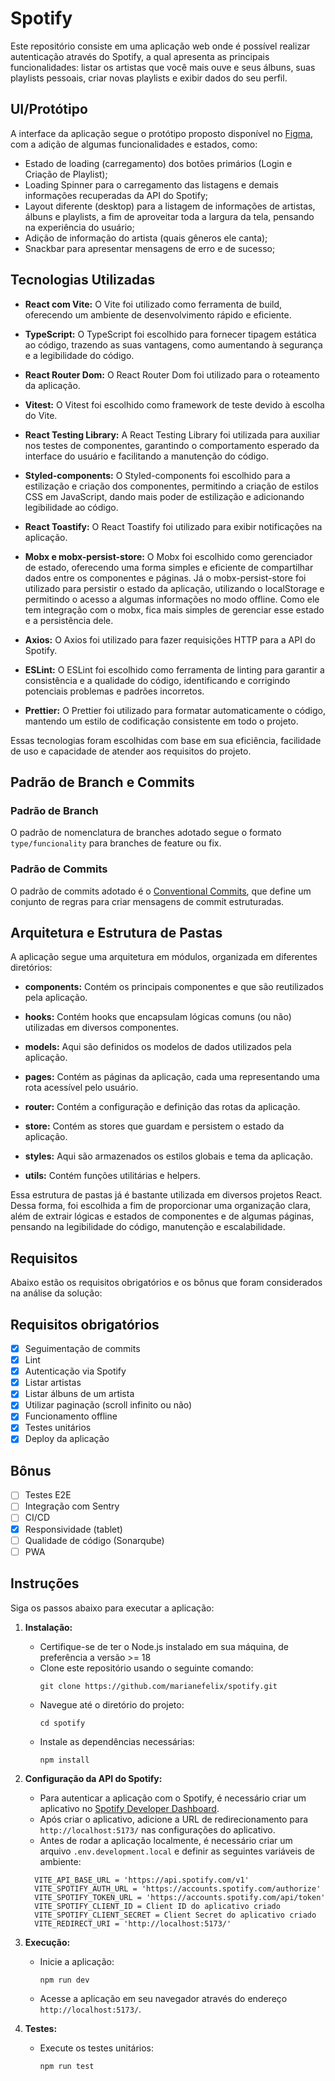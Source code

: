 # Spotify

Este repositório consiste em uma aplicação web onde é possível realizar autenticação através do Spotify, a qual apresenta as principais funcionalidades: listar os artistas que você mais ouve e seus álbuns, suas playlists pessoais, criar novas playlists e exibir dados do seu perfil.

## UI/Protótipo

A interface da aplicação segue o protótipo proposto disponível no [Figma](https://www.figma.com/file/IjNmDl7JgYEegzLCuv0YUd/Desafio-Front-end---Luizalabs?type=design&node-id=0-1&mode=design&t=APb7Jk2qDKt1nUIt-0), com a adição de algumas funcionalidades e estados, como:

- Estado de loading (carregamento) dos botões primários (Login e Criação de Playlist);
- Loading Spinner para o carregamento das listagens e demais informações recuperadas da API do Spotify;
- Layout diferente (desktop) para a listagem de informações de artistas, álbuns e playlists, a fim de aproveitar toda a largura da tela, pensando na experiência do usuário;
- Adição de informação do artista (quais gêneros ele canta);
- Snackbar para apresentar mensagens de erro e de sucesso;

## Tecnologias Utilizadas

- **React com Vite:** O Vite foi utilizado como ferramenta de build, oferecendo um ambiente de desenvolvimento rápido e eficiente.

- **TypeScript:** O TypeScript foi escolhido para fornecer tipagem estática ao código, trazendo as suas vantagens, como aumentando à segurança e a legibilidade do código.

- **React Router Dom:** O React Router Dom foi utilizado para o roteamento da aplicação.

- **Vitest:** O Vitest foi escolhido como framework de teste devido à escolha do Vite.

- **React Testing Library:** A React Testing Library foi utilizada para auxiliar nos testes de componentes, garantindo o comportamento esperado da interface do usuário e facilitando a manutenção do código.

- **Styled-components:** O Styled-components foi escolhido para a estilização e criação dos componentes, permitindo a criação de estilos CSS em JavaScript, dando mais poder de estilização e adicionando legibilidade ao código.

- **React Toastify:** O React Toastify foi utilizado para exibir notificações na aplicação.

- **Mobx e mobx-persist-store:** O Mobx foi escolhido como gerenciador de estado, oferecendo uma forma simples e eficiente de compartilhar dados entre os componentes e páginas. Já o mobx-persist-store foi utilizado para persistir o estado da aplicação, utilizando o localStorage e permitindo o acesso a algumas informações no modo offline. Como ele tem integração com o mobx, fica mais simples de gerenciar esse estado e a persistência dele.

- **Axios:** O Axios foi utilizado para fazer requisições HTTP para a API do Spotify.

- **ESLint:** O ESLint foi escolhido como ferramenta de linting para garantir a consistência e a qualidade do código, identificando e corrigindo potenciais problemas e padrões incorretos.

- **Prettier:** O Prettier foi utilizado para formatar automaticamente o código, mantendo um estilo de codificação consistente em todo o projeto.

Essas tecnologias foram escolhidas com base em sua eficiência, facilidade de uso e capacidade de atender aos requisitos do projeto.

## Padrão de Branch e Commits

### Padrão de Branch

O padrão de nomenclatura de branches adotado segue o formato `type/funcionality` para branches de feature ou fix.

### Padrão de Commits

O padrão de commits adotado é o [Conventional Commits](https://www.conventionalcommits.org/en/v1.0.0/), que define um conjunto de regras para criar mensagens de commit estruturadas.

## Arquitetura e Estrutura de Pastas

A aplicação segue uma arquitetura em módulos, organizada em diferentes diretórios:

- **components:** Contém os principais componentes e que são reutilizados pela aplicação.

- **hooks:** Contém hooks que encapsulam lógicas comuns (ou não) utilizadas em diversos componentes.

- **models:** Aqui são definidos os modelos de dados utilizados pela aplicação.

- **pages:** Contém as páginas da aplicação, cada uma representando uma rota acessível pelo usuário.

- **router:** Contém a configuração e definição das rotas da aplicação.

- **store:** Contém as stores que guardam e persistem o estado da aplicação.

- **styles:** Aqui são armazenados os estilos globais e tema da aplicação.

- **utils:** Contém funções utilitárias e helpers.

Essa estrutura de pastas já é bastante utilizada em diversos projetos React. Dessa forma, foi escolhida a fim de proporcionar uma organização clara, além de extrair lógicas e estados de componentes e de algumas páginas, pensando na legibilidade do código, manutenção e escalabilidade.

## Requisitos

Abaixo estão os requisitos obrigatórios e os bônus que foram considerados na análise da solução:

## Requisitos obrigatórios

- [x] Seguimentação de commits
- [x] Lint
- [x] Autenticação via Spotify
- [x] Listar artistas
- [x] Listar álbuns de um artista
- [x] Utilizar paginação (scroll infinito ou não)
- [x] Funcionamento offline
- [x] Testes unitários
- [x] Deploy da aplicação

## Bônus

- [ ] Testes E2E
- [ ] Integração com Sentry
- [ ] CI/CD
- [x] Responsividade (tablet)
- [ ] Qualidade de código (Sonarqube)
- [ ] PWA

## Instruções

Siga os passos abaixo para executar a aplicação:

1. **Instalação:**

   - Certifique-se de ter o Node.js instalado em sua máquina, de preferência a versão >= 18
   - Clone este repositório usando o seguinte comando:
     ```
     git clone https://github.com/marianefelix/spotify.git
     ```
   - Navegue até o diretório do projeto:
     ```
     cd spotify
     ```
   - Instale as dependências necessárias:
     ```
     npm install
     ```

2. **Configuração da API do Spotify:**

   - Para autenticar a aplicação com o Spotify, é necessário criar um aplicativo no [Spotify Developer Dashboard](https://developer.spotify.com/dashboard/applications).
   - Após criar o aplicativo, adicione a URL de redirecionamento para `http://localhost:5173/` nas configurações do aplicativo.
   - Antes de rodar a aplicação localmente, é necessário criar um arquivo `.env.development.local` e definir as seguintes variáveis de ambiente:

   ```
     VITE_API_BASE_URL = 'https://api.spotify.com/v1'
     VITE_SPOTIFY_AUTH_URL = 'https://accounts.spotify.com/authorize'
     VITE_SPOTIFY_TOKEN_URL = 'https://accounts.spotify.com/api/token'
     VITE_SPOTIFY_CLIENT_ID = Client ID do aplicativo criado
     VITE_SPOTIFY_CLIENT_SECRET = Client Secret do aplicativo criado
     VITE_REDIRECT_URI = 'http://localhost:5173/'
   ```

3. **Execução:**

   - Inicie a aplicação:
     ```
     npm run dev
     ```
   - Acesse a aplicação em seu navegador através do endereço `http://localhost:5173/`.

4. **Testes:**

   - Execute os testes unitários:
     ```
     npm run test
     ```
